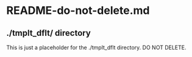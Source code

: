 # README-do-not-delete.md
## ./tmplt_dflt/ directory

This is just a placeholder for the ./tmplt_dflt directory.  DO NOT DELETE.
